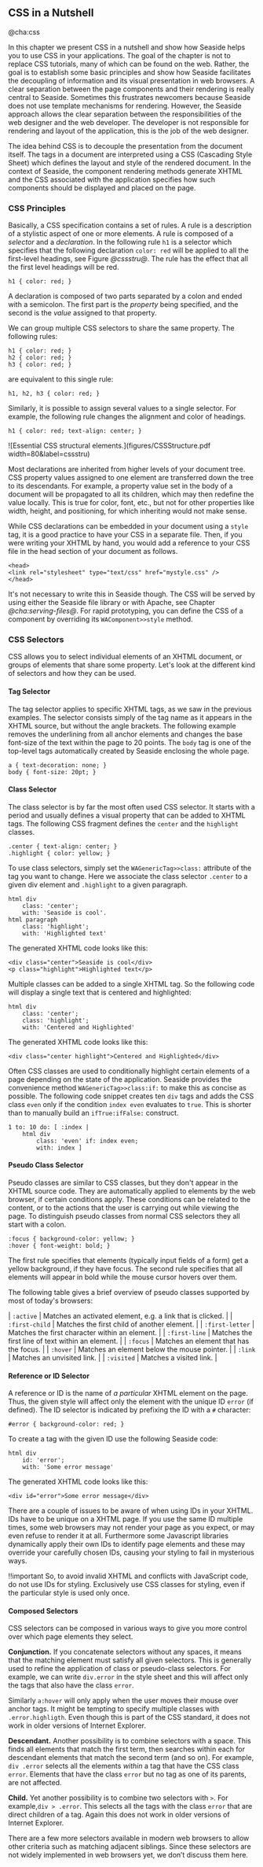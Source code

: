 ## CSS in a Nutshell@cha:cssIn this chapter we present CSS in a nutshell and show how Seaside helps you to use CSS in your applications. The goal of the chapter is not to replace CSS tutorials, many of which can be found on the web. Rather, the goal is to establish some basic principles and show how Seaside facilitates the decoupling of information and its visual presentation in web browsers. A clear separation between the page components and their rendering is really central to Seaside. Sometimes this frustrates newcomers because Seaside does not use template mechanisms for rendering. However, the Seaside approach allows the clear separation between the responsibilities of the web designer and the web developer. The developer is not responsible for rendering and layout of the application, this is the job of the web designer.The idea behind CSS is to decouple the presentation from the document itself. The tags in a document are interpreted using a CSS \(Cascading Style Sheet\) which defines the layout and style of the rendered document. In the context of Seaside, the component rendering methods generate XHTML and the CSS associated with the application specifies how such components should be displayed and placed on the page.### CSS PrinciplesBasically, a CSS specification contains a set of rules. A rule is a description of a stylistic aspect of one or more elements. A rule is composed of a _selector_ and a _declaration_. In the following rule `h1` is a selector which specifies that the following declaration `color: red` will be applied to all the first-level headings, see Figure *@cssstru@*. The rule has the effect that all the first level headings will be red.```h1 { color: red; }```A declaration is composed of two parts separated by a colon and ended with a semicolon. The first part is the _property_ being specified, and the second is the _value_ assigned to that property.We can group multiple CSS selectors to share the same property. The following rules:```h1 { color: red; }
h2 { color: red; }
h3 { color: red; }```are equivalent to this single rule:```h1, h2, h3 { color: red; }```Similarly, it is possible to assign several values to a single selector. For example, the following rule changes the alignment and color of headings.```h1 { color: red; text-align: center; }```![Essential CSS structural elements.](figures/CSSStructure.pdf width=80&label=cssstru)Most declarations are inherited from higher levels of your document tree. CSS property values assigned to one element are transferred down the tree to its descendants. For example, a property value set in the body of a document will be propagated to all its children, which may then redefine the value locally. This is true for color, font, etc., but not for other properties like width, height, and positioning, for which inheriting would not make sense.While CSS declarations can be embedded in your document using a `style` tag, it is a good practice to have your CSS in a separate file. Then, if you were writing your XHTML by hand, you would add a reference to your CSS file in the head section of your document as follows.```<head>
<link rel="stylesheet" type="text/css" href="mystyle.css" />
</head>```It's not necessary to write this in Seaside though. The CSS will be served by using either the Seaside file library or with Apache, see Chapter *@cha:serving-files@*. For rapid prototyping, you can define the CSS of a component by overriding its  `WAComponent>>style` method.### CSS SelectorsCSS allows you to select individual elements of an XHTML document, or groups of elements that share some property. Let's look at the different kind of selectors and how they can be used.#### Tag SelectorThe tag selector applies to specific XHTML tags, as we saw in the previous examples. The selector consists simply of the tag name as it appears in the XHTML source, but without the angle brackets. The following example removes the underlining from all anchor elements and changes the base font-size of the text within the page to 20 points. The `body` tag is one of the top-level tags automatically created by Seaside enclosing the whole page.```a { text-decoration: none; }
body { font-size: 20pt; }```#### Class Selector The class selector is by far the most often used CSS selector. It starts with a period and usually defines a visual property that can be added to XHTML tags. The following CSS fragment defines the `center` and the `highlight` classes.```.center { text-align: center; }
.highlight { color: yellow; }```To use class selectors, simply set the `WAGenericTag>>class:` attribute of the tag you want to change. Here we associate the class selector `.center` to a given div element and `.highlight` to a given paragraph.```html div
    class: 'center';
    with: 'Seaside is cool'.
html paragraph
    class: 'highlight';
    with: 'Highlighted text'```The generated XHTML code looks like this:```<div class="center">Seaside is cool</div>
<p class="highlight">Highlighted text</p>```Multiple classes can be added to a single XHTML tag. So the following code will display a single text that is centered and highlighted:```html div
    class: 'center';
    class: 'highlight';
    with: 'Centered and Highlighted'```The generated XHTML code looks like this:```<div class="center highlight">Centered and Highlighted</div>```Often CSS classes are used to conditionally highlight certain elements of a page depending on the state of the application. Seaside provides the convenience method  `WAGenericTag>>class:if:` to make this as concise as possible. The following code snippet creates ten `div` tags and adds the CSS class `even` only if the condition `index even` evaluates to `true`. This is shorter than to manually build an `ifTrue:ifFalse:` construct.```1 to: 10 do: [ :index |
    html div
        class: 'even' if: index even;
        with: index ]```#### Pseudo Class SelectorPseudo classes are similar to CSS classes, but they don't appear in the XHTML source code. They are automatically applied to elements by the web browser, if certain conditions apply. These conditions can be related to the content, or to the actions that the user is carrying out while viewing the page. To distinguish pseudo classes from normal CSS selectors they all start with a colon.```:focus { background-color: yellow; }
:hover { font-weight: bold; }```The first rule specifies that elements \(typically input fields of a form\) get a yellow background, if they have focus. The second rule specifies that all elements will appear in bold while the mouse cursor hovers over them.The following table gives a brief overview of pseudo classes supported by most of today's browsers:| `:active` | Matches an activated element, e.g. a link that is clicked. || `:first-child` | Matches the first child of another element. || `:first-letter` | Matches the first character within an element. || `:first-line` | Matches the first line of text within an element. || `:focus` | Matches an element that has the focus. || `:hover` | Matches an element below the mouse pointer. || `:link` | Matches an unvisited link. || `:visited` | Matches a visited link. |#### Reference or ID SelectorA reference or ID is the name of _a particular_ XHTML element on the page. Thus, the given style will affect only the element with the unique ID `error` \(if defined\). The ID selector is indicated by prefixing the ID with a `#` character:```#error { background-color: red; }```To create a tag with the given ID use the following Seaside code:```html div
    id: 'error';
    with: 'Some error message'```The generated XHTML code looks like this:```<div id="error">Some error message</div>```There are a couple of issues to be aware of when using IDs in your XHTML. IDs have to be unique on a XHTML page. If you use the same ID multiple times, some web browsers may not render your page as you expect, or may even refuse to render it at all. Furthermore some Javascript libraries dynamically apply their own IDs to identify page elements and these may override your carefully chosen IDs, causing your styling to fail in mysterious ways. !!important So, to avoid invalid XHTML and conflicts with JavaScript code, do not use IDs for styling. Exclusively use CSS classes for styling, even if the particular style is used only once.#### Composed Selectors CSS selectors can be composed in various ways to give you more control over which page elements they select.**Conjunction.** If you concatenate selectors without any spaces, it means that the matching element must satisfy all given selectors. This is generally used to refine the application of class or pseudo-class selectors. For example, we can write `div.error` in the style sheet and this will affect only the tags that also have the class `error`. Similarly `a:hover` will only apply when the user moves their mouse over anchor tags. It might be tempting to specify multiple classes with `.error.highligth`. Even though this is part of the CSS standard, it does not work in older versions of Internet Explorer. **Descendant.**  Another possibility is to combine selectors with a space. This finds all elements that match the first term, then searches within each for descendant elements that match the second term \(and so on\). For example, `div .error` selects all the elements _within_ a tag that have the CSS class `error`. Elements that have the class `error` but no tag as one of its parents,are not affected.**Child.** Yet another possibility is to combine two selectors with `>`. For example,`div > .error`. This selects all the tags with the class `error` that are direct children of a tag. Again this does not work in older versions of InternetExplorer.There are a few more selectors available in modern web browsers to allow other criteria such as matching adjacent siblings. Since these selectors are not widely implemented in web browsers yet, we don’t discuss them here.